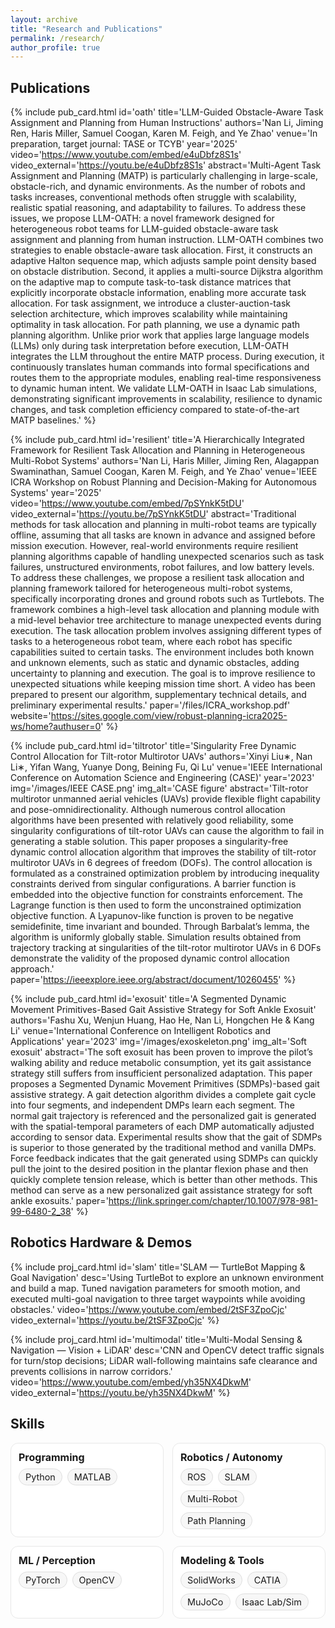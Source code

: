 ```yaml
---
layout: archive
title: "Research and Publications"
permalink: /research/
author_profile: true
---
```


## Publications

{% include pub_card.html id='oath' title='LLM-Guided Obstacle-Aware Task Assignment and Planning from Human Instructions' authors='Nan Li, Jiming Ren, Haris Miller, Samuel Coogan, Karen M. Feigh, and Ye Zhao' venue='In preparation, target journal: TASE or TCYB' year='2025' video='https://www.youtube.com/embed/e4uDbfz8S1s' video_external='https://youtu.be/e4uDbfz8S1s' abstract='Multi-Agent Task Assignment and Planning (MATP) is particularly challenging in large-scale, obstacle-rich, and dynamic environments. As the number of robots and tasks increases, conventional methods often struggle with scalability, realistic spatial reasoning, and adaptability to failures. To address these issues, we propose LLM-OATH: a novel framework designed for heterogeneous robot teams for LLM-guided obstacle-aware task assignment and planning from human instruction. LLM-OATH combines two strategies to enable obstacle-aware task allocation. First, it constructs an adaptive Halton sequence map, which adjusts sample point density based on obstacle distribution. Second, it applies a multi-source Dijkstra algorithm on the adaptive map to compute task-to-task distance matrices that explicitly incorporate obstacle information, enabling more accurate task allocation. For task assignment, we introduce a cluster-auction-task selection architecture, which improves scalability while maintaining optimality in task allocation. For path planning, we use a dynamic path planning algorithm. Unlike prior work that applies large language models (LLMs) only during task interpretation before execution, LLM-OATH integrates the LLM throughout the entire MATP process. During execution, it continuously translates human commands into formal specifications and routes them to the appropriate modules, enabling real-time responsiveness to dynamic human intent. We validate LLM-OATH in Isaac Lab simulations, demonstrating significant improvements in scalability, resilience to dynamic changes, and task completion efficiency compared to state-of-the-art MATP baselines.' %}

{% include pub_card.html id='resilient' title='A Hierarchically Integrated Framework for Resilient Task Allocation and Planning in Heterogeneous Multi-Robot Systems' authors='Nan Li, Haris Miller, Jiming Ren, Alagappan Swaminathan, Samuel Coogan, Karen M. Feigh, and Ye Zhao' venue='IEEE ICRA Workshop on Robust Planning and Decision-Making for Autonomous Systems' year='2025' video='https://www.youtube.com/embed/7pSYnkK5tDU' video_external='https://youtu.be/7pSYnkK5tDU' abstract='Traditional methods for task allocation and planning in multi-robot teams are typically offline, assuming that all tasks are known in advance and assigned before mission execution. However, real-world environments require resilient planning algorithms capable of handling unexpected scenarios such as task failures, unstructured environments, robot failures, and low battery levels. To address these challenges, we propose a resilient task allocation and planning framework tailored for heterogeneous multi-robot systems, specifically incorporating drones and ground robots such as Turtlebots. The framework combines a high-level task allocation and planning module with a mid-level behavior tree architecture to manage unexpected events during execution. The task allocation problem involves assigning different types of tasks to a heterogeneous robot team, where each robot has specific capabilities suited to certain tasks. The environment includes both known and unknown elements, such as static and dynamic obstacles, adding uncertainty to planning and execution. The goal is to improve resilience to unexpected situations while keeping mission time short. A video has been prepared to present our algorithm, supplementary technical details, and preliminary experimental results.' paper='/files/ICRA_workshop.pdf' website='https://sites.google.com/view/robust-planning-icra2025-ws/home?authuser=0' %}

{% include pub_card.html id='tiltrotor' title='Singularity Free Dynamic Control Allocation for Tilt-rotor Multirotor UAVs' authors='Xinyi Liu∗, Nan Li∗, Yifan Wang, Yuanye Dong, Beining Fu, Qi Lu' venue='IEEE International Conference on Automation Science and Engineering (CASE)' year='2023' img='/images/IEEE CASE.png' img_alt='CASE figure' abstract='Tilt-rotor multirotor unmanned aerial vehicles (UAVs) provide flexible flight capability and pose-omnidirectionality. Although numerous control allocation algorithms have been presented with relatively good reliability, some singularity configurations of tilt-rotor UAVs can cause the algorithm to fail in generating a stable solution. This paper proposes a singularity-free dynamic control allocation algorithm that improves the stability of tilt-rotor multirotor UAVs in 6 degrees of freedom (DOFs). The control allocation is formulated as a constrained optimization problem by introducing inequality constraints derived from singular configurations. A barrier function is embedded into the objective function for constraints enforcement. The Lagrange function is then used to form the unconstrained optimization objective function. A Lyapunov-like function is proven to be negative semidefinite, time invariant and bounded. Through Barbalat’s lemma, the algorithm is uniformly globally stable. Simulation results obtained from trajectory tracking at singularities of the tilt-rotor multirotor UAVs in 6 DOFs demonstrate the validity of the proposed dynamic control allocation approach.' paper='https://ieeexplore.ieee.org/abstract/document/10260455' %}

{% include pub_card.html id='exosuit' title='A Segmented Dynamic Movement Primitives-Based Gait Assistive Strategy for Soft Ankle Exosuit' authors='Fashu Xu, Wenjun Huang, Hao He, Nan Li, Hongchen He & Kang Li' venue='International Conference on Intelligent Robotics and Applications' year='2023' img='/images/exoskeleton.png' img_alt='Soft exosuit' abstract='The soft exosuit has been proven to improve the pilot’s walking ability and reduce metabolic consumption, yet its gait assistance strategy still suffers from insufficient personalized adaptation. This paper proposes a Segmented Dynamic Movement Primitives (SDMPs)-based gait assistive strategy. A gait detection algorithm divides a complete gait cycle into four segments, and independent DMPs learn each segment. The normal gait trajectory is referenced and the personalized gait is generated with the spatial-temporal parameters of each DMP automatically adjusted according to sensor data. Experimental results show that the gait of SDMPs is superior to those generated by the traditional method and vanilla DMPs. Force feedback indicates that the gait generated using SDMPs can quickly pull the joint to the desired position in the plantar flexion phase and then quickly complete tension release, which is better than other methods. This method can serve as a new personalized gait assistance strategy for soft ankle exosuits.' paper='https://link.springer.com/chapter/10.1007/978-981-99-6480-2_38' %}

## Robotics Hardware & Demos

{% include proj_card.html id='slam' title='SLAM — TurtleBot Mapping & Goal Navigation' desc='Using TurtleBot to explore an unknown environment and build a map. Tuned navigation parameters for smooth motion, and executed multi-goal navigation to three target waypoints while avoiding obstacles.' video='https://www.youtube.com/embed/2tSF3ZpoCjc' video_external='https://youtu.be/2tSF3ZpoCjc' %}

{% include proj_card.html id='multimodal' title='Multi-Modal Sensing & Navigation — Vision + LiDAR' desc='CNN and OpenCV detect traffic signals for turn/stop decisions; LiDAR wall-following maintains safe clearance and prevents collisions in narrow corridors.' video='https://www.youtube.com/embed/yh35NX4DkwM' video_external='https://youtu.be/yh35NX4DkwM' %}

## Skills

<style>
.skills{display:grid;grid-template-columns:repeat(auto-fit,minmax(230px,1fr));gap:14px;margin-top:10px}
.skill-box{border:1px solid #e8e8e8;border-radius:12px;background:#fff;padding:12px}
.skill-title{font-weight:700;margin-bottom:8px;font-size:1rem}
.skill-tags{display:flex;flex-wrap:wrap;gap:8px}
.tag{border:1px solid #ddd;border-radius:999px;padding:4px 10px;font-size:.9rem;background:#f7f7f7;white-space:nowrap}
</style>

<div class="skills">
  <div class="skill-box">
    <div class="skill-title">Programming</div>
    <div class="skill-tags">
      <span class="tag">Python</span>
      <span class="tag">MATLAB</span>
    </div>
  </div>

  <div class="skill-box">
    <div class="skill-title">Robotics / Autonomy</div>
    <div class="skill-tags">
      <span class="tag">ROS</span>
      <span class="tag">SLAM</span>
      <span class="tag">Multi-Robot</span>
      <span class="tag">Path Planning</span>
    </div>
  </div>

  <div class="skill-box">
    <div class="skill-title">ML / Perception</div>
    <div class="skill-tags">
      <span class="tag">PyTorch</span>
      <span class="tag">OpenCV</span>
    </div>
  </div>

  <div class="skill-box">
    <div class="skill-title">Modeling & Tools</div>
    <div class="skill-tags">
      <span class="tag">SolidWorks</span>
      <span class="tag">CATIA</span>
      <span class="tag">MuJoCo</span>
      <span class="tag">Isaac Lab/Sim</span>
    </div>
  </div>
</div>
